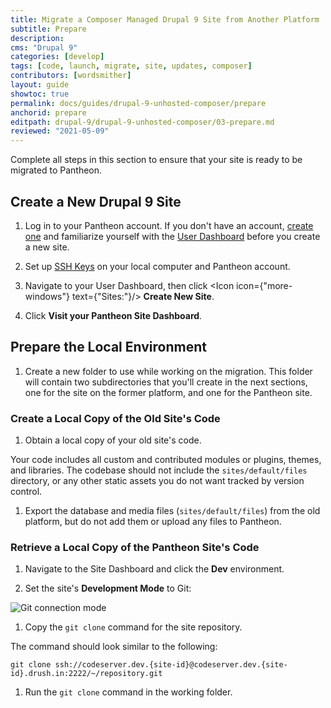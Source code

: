 ```yaml
---
title: Migrate a Composer Managed Drupal 9 Site from Another Platform
subtitle: Prepare
description: 
cms: "Drupal 9"
categories: [develop]
tags: [code, launch, migrate, site, updates, composer]
contributors: [wordsmither]
layout: guide
showtoc: true
permalink: docs/guides/drupal-9-unhosted-composer/prepare
anchorid: prepare
editpath: drupal-9/drupal-9-unhosted-composer/03-prepare.md
reviewed: "2021-05-09"
---
```


Complete all steps in this section to ensure that your site is ready to be migrated to Pantheon.

## Create a New Drupal 9 Site

1. Log in to your Pantheon account. If you don't have an account, [create one](https://pantheon.io/register?docs) and familiarize yourself with the [User Dashboard](/guides/quickstart/user-dashboard) before you create a new site.

1. Set up [SSH Keys](/ssh-keys) on your local computer and Pantheon account.

1. Navigate to your User Dashboard, then click <Icon icon={"more-windows"} text={"Sites:"}/> **Create New Site**.

1. Click **Visit your Pantheon Site Dashboard**.

## Prepare the Local Environment

<Partial file="drupal-9/prepare-local-environment-no-clone.md" />

1. Create a new folder to use while working on the migration. This folder will contain two subdirectories that you'll create in the next sections, one for the site on the former platform, and one for the Pantheon site.

### Create a Local Copy of the Old Site's Code

1. Obtain a local copy of your old site's code.

  Your code includes all custom and contributed modules or plugins, themes, and libraries. The codebase should not include the `sites/default/files` directory, or any other static assets you do not want tracked by version control.

1. Export the database and media files (`sites/default/files`) from the old platform, but do not add them or upload any files to Pantheon.

### Retrieve a Local Copy of the Pantheon Site's Code

1. Navigate to the Site Dashboard and click the **<span class="fa fa-wrench"></span> Dev** environment.

1. Set the site's **Development Mode** to Git:

  ![Git connection mode](../../../../images/dashboard/connection-mode-git.png)

1. Copy the `git clone` command for the site repository.

  The command should look similar to the following:

  ```shell{promptUser:user}
  git clone ssh://codeserver.dev.{site-id}@codeserver.dev.{site-id}.drush.in:2222/~/repository.git
  ```

1. Run the `git clone` command in the working folder.
